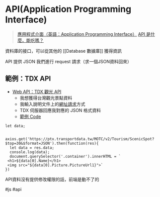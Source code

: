 # API(Application Programming Interface)
> [應用程式介面（英語：Application Programming Interface）](https://zh.wikipedia.org/wiki/%E5%BA%94%E7%94%A8%E7%A8%8B%E5%BA%8F%E6%8E%A5%E5%8F%A3)
>[API 是什麼，能吃嗎？](https://hackmd.io/NnnTQ3gLQIagIsqsp9CiQQ)

資料庫的接口，可以從其他的 [[Database 數據庫]] 獲得資訊

API 提供 JSON
我們進行 request 請求（求一個JSON資料回來）

## 範例：TDX API
-   [Web API：TDX 觀光 API](https://tdx.transportdata.tw/api-service/swagger)
    -   我想獲得台灣觀光景點資料
    -   我輸入說明文件上的[網址請求](https://ptx.transportdata.tw/MOTC/v2/Tourism/ScenicSpot?$top=30&$format=JSON)方式
    -   TDX 伺服器回應我對應的 JSON 格式資料
    -   [範例 Code](https://codepen.io/hexschool/pen/dyRjQRW?editors=1010)

```
let data;


axios.get('https://ptx.transportdata.tw/MOTC/v2/Tourism/ScenicSpot?$top=30&$format=JSON').then(function(res){
  let data = res.data;
  console.log(data); 
  document.querySelector('.container').innerHTML = `
 <h1>${data[0].Name}</h1>
 <img src="${data[0].Picture.PictureUrl1}">` 
})

```

API資料沒有提供修改權限的話，前端是動不了的

#js #api